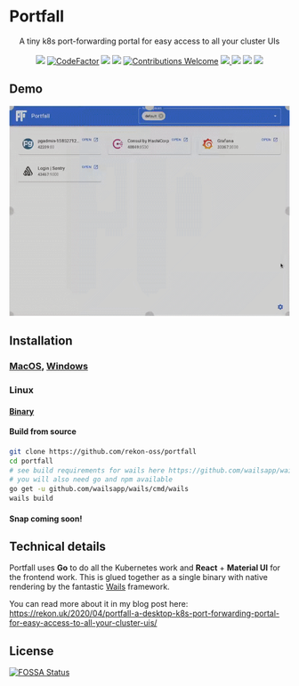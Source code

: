 # Portfall

<p align="center">
  A tiny k8s port-forwarding portal for easy access to all your cluster UIs
  <br/><br/>
  <a href="https://goreportcard.com/report/github.com/rekon-oss/portfall"><img src="https://goreportcard.com/badge/github.com/rekon-oss/portfall"/></a>
  <a href="https://www.codefactor.io/repository/github/rekon-oss/portfall"><img src="https://www.codefactor.io/repository/github/rekon-oss/portfall/badge" alt="CodeFactor" /></a>
  <a href="https://github.com/rekon-oss/portfall/blob/master/LICENSE"><img src="https://img.shields.io/badge/License-MIT-blue.svg"></a>
  <a href="https://app.fossa.com/projects/git%2Bgithub.com%2Frekon-oss%2Fportfall?ref=badge_shield" alt="FOSSA Status"><img src="https://app.fossa.com/api/projects/git%2Bgithub.com%2Frekon-oss%2Fportfall.svg?type=shield"/></a>
  <a href="https://github.com/rekon-oss/portfall/issues"><img src="https://img.shields.io/badge/contributions-welcome-brightgreen.svg?style=flat" alt="Contributions Welcome" /></a>
  <a href="https://build.snapcraft.io/user/rekon-oss/portfall" alt="Snap Status"><img src="https://build.snapcraft.io/badge/rekon-oss/portfall.svg"> </a>
  <img src="https://img.shields.io/badge/MacOS-Supported-Green.svg?style=flat"/>
  <img src="https://img.shields.io/badge/Linux-Supported-Green.svg?style=flat"/>
  <img src="https://img.shields.io/badge/Windows-Supported-Green.svg?style=flat"/>
</p>

## Demo
<p align="center">
<img src="demo.gif" alt="Demo gif"/>
</p>

## Installation

### [MacOS](https://github.com/rekon-oss/portfall/releases/latest/download/Portfall.dmg), [Windows](https://github.com/rekon-oss/portfall/releases/latest/download/Portfall.exe)
### Linux
#### [Binary](https://github.com/rekon-oss/portfall/releases/latest/download/Portfall)
#### Build from source
```bash
git clone https://github.com/rekon-oss/portfall
cd portfall
# see build requirements for wails here https://github.com/wailsapp/wails#installation
# you will also need go and npm available
go get -u github.com/wailsapp/wails/cmd/wails
wails build
```
#### Snap coming soon!


## Technical details

Portfall uses **Go** to do all the Kubernetes work and **React** + **Material UI** for the frontend work.
This is glued together as a single binary with native rendering by the fantastic 
[Wails](https://github.com/wailsapp/wails) framework.

You can read more about it in my blog post here: 
https://rekon.uk/2020/04/portfall-a-desktop-k8s-port-forwarding-portal-for-easy-access-to-all-your-cluster-uis/

## License
[![FOSSA Status](https://app.fossa.io/api/projects/git%2Bgithub.com%2Frekon-oss%2Fportfall.svg?type=large)](https://app.fossa.io/projects/git%2Bgithub.com%2Frekon-oss%2Fportfall?ref=badge_large)
